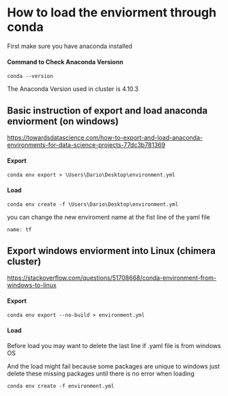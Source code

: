 # How to load the enviorment through conda 
First make sure you have anaconda installed
#### Command to Check Anaconda Versionn
```
conda --version 
```
The Anaconda Version used in cluster is 4.10.3

## Basic instruction of export and load anaconda enviorment (on windows)
https://towardsdatascience.com/how-to-export-and-load-anaconda-environments-for-data-science-projects-77dc3b781369
#### Export
```
conda env export > \Users\Dario\Desktop\environment.yml
```
#### Load
```
conda env create -f \Users\Dario\Desktop\environment.yml
```
you can change the new enviroment name at the fist line of the yaml file
```
name: tf
```

## Export windows enviorment into Linux (chimera cluster)
https://stackoverflow.com/questions/51708668/conda-environment-from-windows-to-linux
#### Export
```
conda env export --no-build > environment.yml
```
#### Load
Before load you may want to delete the last line if .yaml file is from windows OS

And the load might fail because some packages are unique to windows
just delete these missing packages until there is no error when loading

```
conda env create -f environment.yml
```
